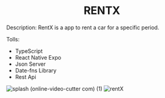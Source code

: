<h1 align="center"> RENTX </h1>

Description: RentX is a app to rent a car for a specific period.

Tolls:
- TypeScript
- React Native Expo
- Json Server
- Date-fns Library
- Rest Api

![splash (online-video-cutter com) (1)](https://user-images.githubusercontent.com/75041514/218503327-45863bef-1334-4994-9750-1ad4911f844f.gif)
![rentX](https://user-images.githubusercontent.com/75041514/218509115-89b8aca3-3bb9-4a98-98f2-72ae6c59764f.gif)
